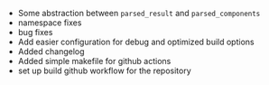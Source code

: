 * Some abstraction between `parsed_result` and `parsed_components`
* namespace fixes
* bug fixes
* Add easier configuration for debug and optimized build options
* Added changelog 
* Added simple makefile for github actions
* set up build github workflow for the repository
 
